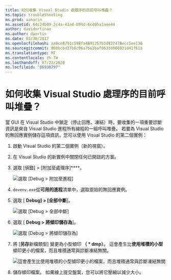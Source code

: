 ```yaml
---
title: 如何收集 Visual Studio 處理序的目前呼叫堆疊？
ms.topic: troubleshooting
ms.prod: xamarin
ms.assetid: 64c24b09-2c4a-43ad-b94d-6cd05a1aee44
author: davidortinau
ms.author: daortin
ms.date: 03/30/2017
ms.openlocfilehash: aa8ce8791c598fa4891257b3d832478ecc5ee136
ms.sourcegitcommit: 008bcbd37b6c96a7be2baf0633d066931d41f61a
ms.translationtype: MT
ms.contentlocale: zh-TW
ms.lasthandoff: 07/22/2020
ms.locfileid: "86938797"
---
```

# <a name="how-do-i-collect-the-current-call-stacks-of-the-visual-studio-process"></a>如何收集 Visual Studio 處理序的目前呼叫堆疊？

當 GUI 在 Visual Studio 中鎖定（停止回應、凍結）時，要收集的一項重要診斷資訊是來自 Visual Studio 進程所有線程的一組呼叫堆疊。 若要為 Visual Studio 的無回應實例儲存這項資訊，您可以使用 Visual Studio 的第二個實例：

1. 啟動 Visual Studio 的第二個實例（新的視窗）。

2. 在 Visual Studio 的新實例中關閉任何已開啟的方案。

3. 選取 [偵錯] > [附加至處理序]****。

   ![選取 [Debug > 附加至進程]](vs-callstack-images/image1.png)

4. `devenv.exe`從**可用的進程**清單中，選取原始的無回應實例。

5. 選取 [ **Debug] > [全部中斷**]。

   ![選取 [Debug > 全部中斷]](vs-callstack-images/image2.png)

6. 選取 [ **Debug > 將傾印儲存為**]。

   ![選取 [Debug > 將傾印儲存為]](vs-callstack-images/image3.png)

7. 將 [**另存**新檔類型] 變更為小型傾印 **（ \* dmp）**。 這會產生比**使用堆積的小型**傾印更小的檔案，而且堆積通常與診斷凍結無關。

   ![這會產生比使用堆積的小型傾印更小的檔案，而且堆積通常與診斷凍結無關](vs-callstack-images/image4.png)

8. 儲存傾印檔案。 如果線上提交盤案，您可以將它壓縮以減少大小。
